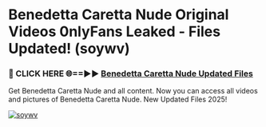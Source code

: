 # Benedetta Caretta Nude Original Videos 0nlyFans Leaked - Files Updated! (soywv)

<h3>🔴 CLICK HERE 🌐==►► <a href="https://tinyurl.com/y5r63du9" rel="nofollow">Benedetta Caretta Nude Updated Files</a></h3>

Get Benedetta Caretta Nude and all content. Now you can access all videos and pictures of Benedetta Caretta Nude. New Updated Files 2025!

[![soywv](https://i.imgur.com/UVo9nyh.gif)](https://tinyurl.com/y5r63du9)